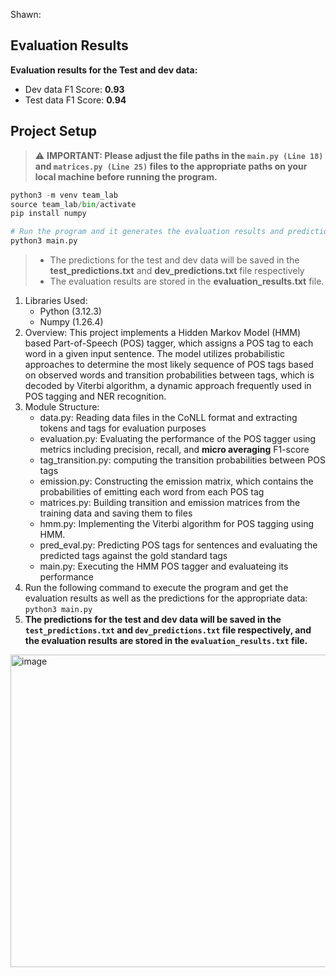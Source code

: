 Shawn:


## Evaluation Results

**Evaluation results for the Test and dev data:**

- Dev data F1 Score: **0.93**
- Test data F1 Score: **0.94**

## Project Setup

> :warning: **IMPORTANT: Please adjust the file paths in the `main.py (Line 18)` and `matrices.py (Line 25)` files to the appropriate paths on your local machine before running the program.**

```python
python3 -m venv team_lab
source team_lab/bin/activate
pip install numpy

# Run the program and it generates the evaluation results and predictions
python3 main.py
```

> - The predictions for the test and dev data will be saved in the **test_predictions.txt** and **dev_predictions.txt** file respectively
> - The evaluation results are stored in the **evaluation_results.txt** file.

1. Libraries Used:
   - Python (3.12.3)
   - Numpy (1.26.4)
2. Overview:
   This project implements a Hidden Markov Model (HMM) based Part-of-Speech (POS) tagger, which assigns a POS tag to each word in a given input sentence. The model utilizes probabilistic approaches to determine the most likely sequence of POS tags based on observed words and transition probabilities between tags, which is decoded by Viterbi algorithm, a dynamic approach frequently used in POS tagging and NER recognition.
3. Module Structure:
   - data.py: Reading data files in the CoNLL format and extracting tokens and tags for evaluation purposes
   - evaluation.py: Evaluating the performance of the POS tagger using metrics including precision, recall, and **micro averaging** F1-score
   - tag_transition.py: computing the transition probabilities between POS tags
   - emission.py: Constructing the emission matrix, which contains the probabilities of emitting each word from each POS tag
   - matrices.py: Building transition and emission matrices from the training data and saving them to files
   - hmm.py: Implementing the Viterbi algorithm for POS tagging using HMM.
   - pred_eval.py: Predicting POS tags for sentences and evaluating the predicted tags against the gold standard tags
   - main.py: Executing the HMM POS tagger and evaluateing its performance
4. Run the following command to execute the program and get the evaluation results as well as the predictions for the appropriate data:
   `python3 main.py`
5. **The predictions for the test and dev data will be saved in the `test_predictions.txt` and `dev_predictions.txt` file respectively, and the evaluation results are stored in the `evaluation_results.txt` file.**

<img src="assets/team_lab_project_structure.png" alt="image" height="500" width="600" >
